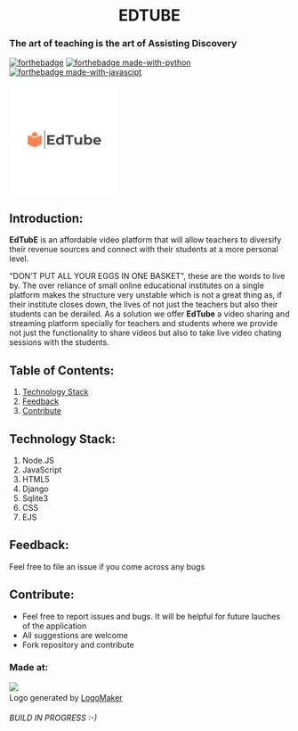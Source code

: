 <h1 align="center">EDTUBE</h1>

<h3>The art of teaching is the art of Assisting Discovery </h3>

[![forthebadge](https://forthebadge.com/images/badges/uses-html.svg)](https://html.com)
[![forthebadge made-with-python](http://ForTheBadge.com/images/badges/made-with-python.svg)](https://www.python.org/)
[![forthebadge made-with-javascipt](http://ForTheBadge.com/images/badges/made-with-javascript.svg)](https://www.javascript.com/)


<img src="Edtube.jpeg" align="center">

## Introduction:
<b>EdTubE</b> is an affordable video platform that will allow teachers to diversify their revenue sources and connect with their students at a more personal level.

"DON’T PUT ALL YOUR EGGS IN ONE BASKET", these are the words to live by. The over reliance of small online educational institutes on a single platform makes the structure very unstable which is not a great thing as, if their institute closes down, the lives of not just the teachers but also their students can be derailed. As a solution we offer <b>EdTube</b> a video sharing and streaming platform specially for teachers and students where we provide not just the functionality to share videos but also to take live video chating sessions with the students. 

## Table of Contents:

1) [Technology Stack](#depend)
2) [Feedback](#feed)
3) [Contribute](#contri)

<a name="depend"></a>
## Technology Stack:
  1) Node.JS
  2) JavaScript
  3) HTML5
  4) Django
  5) Sqlite3
  6) CSS
  7) EJS
  
<a name="feed"></a>
## Feedback:
Feel free to file an issue if you come across any bugs

<a name="contri"></a>
## Contribute:
* Feel free to report issues and bugs. It will be helpful for future lauches of the application
* All suggestions are welcome
* Fork repository and contribute


### Made at:
<img src="https://i.ibb.co/3vMYD6M/Made-at-Hack-36.png">
<div>Logo generated by <a href="https://www.logomaker.com/" title="Free Online Logo Maker">LogoMaker</a></div>
<h6>BUILD IN PROGRESS :-)<h6> 
